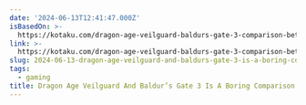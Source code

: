 ```yaml
---
date: '2024-06-13T12:41:47.000Z'
isBasedOn: >-
  https://kotaku.com/dragon-age-veilguard-baldurs-gate-3-comparison-better-1851535955
link: >-
  https://kotaku.com/dragon-age-veilguard-baldurs-gate-3-comparison-better-1851535955
slug: 2024-06-13-dragon-age-veilguard-and-baldurs-gate-3-is-a-boring-comparison
tags:
  - gaming
title: Dragon Age Veilguard And Baldur’s Gate 3 Is A Boring Comparison
---
```

 
